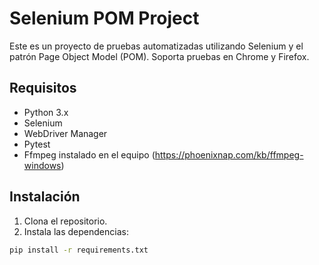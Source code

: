 # Selenium POM Project

Este es un proyecto de pruebas automatizadas utilizando Selenium y el patrón Page Object Model (POM). Soporta pruebas en Chrome y Firefox.

## Requisitos

- Python 3.x
- Selenium
- WebDriver Manager
- Pytest
- Ffmpeg instalado en el equipo (https://phoenixnap.com/kb/ffmpeg-windows)

## Instalación

1. Clona el repositorio.
2. Instala las dependencias:

```bash
pip install -r requirements.txt
